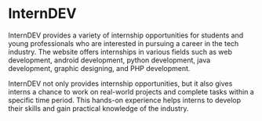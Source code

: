 # InternDEV 
InternDEV provides a variety of internship opportunities for students and young professionals who are interested in pursuing a career in the tech industry. The website offers internships in various fields such as web development, android development, python development, java development, graphic designing, and PHP development.

InternDEV not only provides internship opportunities, but it also gives interns a chance to work on real-world projects and complete tasks within a specific time period. This hands-on experience helps interns to develop their skills and gain practical knowledge of the industry.

